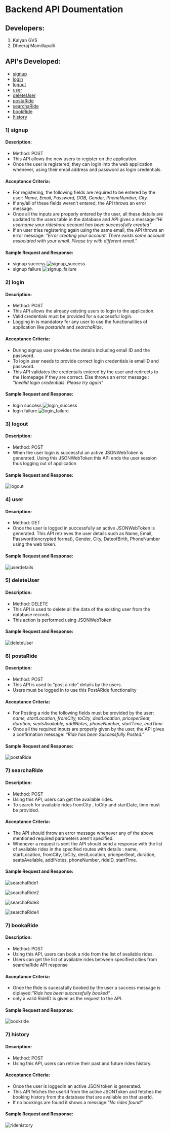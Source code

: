 # Backend API Doumentation

## Developers:     
1) Kalyan GVS
2) Dheeraj Mamillapalli

## API's Developed:

- [signup](#1-signup)
- [login](#2-login)
- [logout](#3-logout)
- [user](#4-user)
- [deleteUser](#5-deleteUser)
- [postaRide](#6-postaRide)
- [searchaRide](#7-searchaRide)
- [bookRide](#8-bookRide)
- [history](#9-history)



### 1) signup

#### Description:

- Method: POST
- This API allows the new users to register on the application.
- Once the user is registered, they can login into the web application whenever, using their email address
and password as login credentials.

#### Acceptance Criteria:

- For registering, the following fields are required to be entered by the user: <em>Name, Email,
Password, DOB, Gender, PhoneNumber, City. </em>
 - If any/all of these fields weren’t entered, the API throws an error message.
 - Once all the inputs are properly entered by the user, all these details are updated to the users table in the database and API gives a message:<em>"Hi username your rideshare account has been successfully created"</em>
 -  If an user tries registering again using the same email, the API throws an error message: <em>"Error creating your account. There exists some account associated with your email. Please try with different email.”</em>

#### Sample Request and Response:

- signup success
![signup_success](https://user-images.githubusercontent.com/97773629/164362041-4dfd321d-3056-4049-b895-9e70262596cf.PNG)
- signup failure
![signup_failure](https://user-images.githubusercontent.com/97773629/164362080-3fc14093-c673-4c20-b8d5-575d27eec938.PNG)



### 2) login

#### Description:

- Method: POST
- This API allows the already existing users to login to the application.
- Valid credentials must be provided for a successful login.
- Logging in is mandatory for any user to use the functionalities of application like <em>postaride</em> and <em>searchaRide</em>.

#### Acceptance Criteria:

- During signup user provides the details including email ID and the password.
- To login user needs to provide correct login credentials ie emailID and password.
- This API validates the credentails entered by the user and redirects to the Homepage if they are correct. Else throws an error message : <em>"Invalid login credentials. Please try again"</em>

#### Sample Request and Response:

- login success
![login_success](https://user-images.githubusercontent.com/97773629/164362582-2261059e-9739-4faf-ba5c-0cb6ab78fdc8.PNG)
- login failure
![login_failure](https://user-images.githubusercontent.com/97773629/164362599-f27b75c3-304c-41f6-8c8a-4402d9062008.PNG)



### 3) logout

#### Description:

- Method: POST
- When the user login is successful an active JSONWebToken is generated. Using this JSONWebToken this API ends the user session thus logging out of application 
#### Sample Request and Response:
![logout](https://user-images.githubusercontent.com/97773629/164363347-a20e4f7f-632f-4d37-baf2-dc5af748e095.PNG)


### 4) user

#### Description:

- Method: GET
- Once the user is logged in successfully an active JSONWebToken is generated. This API retrieves the user details such as Name, Email, Password(encrypted format), Gender, City, DateofBirth, PhoneNumber using the web token.

#### Sample Request and Response:
 ![userdetails](https://user-images.githubusercontent.com/97773629/164363812-9d061c1b-9231-465b-ac19-d34368bf502c.PNG)


### 5) deleteUser

#### Description:

- Method: DELETE
- This API is used to delete all the data of the existing user from the database records.
- This action is performed using JSONWebToken

#### Sample Request and Response:
![deleteUser](https://user-images.githubusercontent.com/97773629/164390439-7c750c04-11a7-4832-a770-ae6f837e1328.PNG)



### 6) postaRide
#### Description:

-  Method: POST
-  This API is used to “post a ride” details by the users.
-  Users must be logged in to use this PostARide functionality

#### Acceptance Criteria:

-  For Posting a ride the following fields must be provided by the user: <em>name, startLocation, fromCity, toCity, destLocation, priceperSeat, duration, seatsAvailable, addlNotes, phoneNumber, startTime, endTime</em>
- Once all the required inputs are properly given by the user, the API gives a confirmation message: <em>“Ride has been Successfully Posted.”</em>

#### Sample Request and Response:
![postaRide](https://user-images.githubusercontent.com/97773629/164401412-0cea772b-914f-4f9f-831a-c8f4772c7558.PNG)


### 7) searchaRide
#### Description:

- Method: POST
- Using this API, users can get the available rides.
- To search for available rides fromCity , toCity and startDate, time must be provided.


#### Acceptance Criteria:

- The API should throw an error message whenever any of the above mentioned required
parameters aren’t specified.
- Whenever a request is sent the API should send a response with the list of available rides in the specified routes with details : name, startLocation, fromCity, toCity, destLocation, priceperSeat, duration, seatsAvailable, addlNotes, phoneNumber, rideID, startTime.


#### Sample Request and Response:

![searchaRide1](https://user-images.githubusercontent.com/97773629/164404959-a3274642-ac1b-42b9-8b00-65ce43a9ad02.PNG)

![searchaRide2](https://user-images.githubusercontent.com/97773629/164404916-d15335fd-558b-4fc2-bed3-389ed39df912.PNG)

![searchaRide3](https://user-images.githubusercontent.com/97773629/164404863-bbb14384-72dd-43d7-9f6d-4b71a7817499.PNG)

![searchaRide4](https://user-images.githubusercontent.com/97773629/164404801-a5f5903d-d1ad-4063-87be-fbc115dbd695.PNG)


### 7) bookaRide
#### Description:

- Method: POST
- Using this API, users can book a ride from the list of available rides.
- Users can get the list of available rides between specified cities from searchaRide API response


#### Acceptance Criteria:

- Once the Ride is sucessfully booked by the user a success message is diplayed:<em>"Ride has been successfully booked"</em> .
- only a valid RideID is given as the request to the API.


#### Sample Request and Response:
![bookride](https://user-images.githubusercontent.com/97773629/164409590-995be31e-064e-4e3f-bfb5-f1d50e1590aa.PNG)






### 7) history
#### Description:

- Method: POST
- Using this API, users can retrive their past and future rides history.

#### Acceptance Criteria:

- Once the user is loggedin an active JSON token is generated. 
- This API fetches the userId from the active JSONToken and fetches the booking history from the database that are available on that userId.
- If no bookings are found it shows a message:<em>"No rides found"</em>

#### Sample Request and Response:
![ridehistory](https://user-images.githubusercontent.com/97773629/164411074-720acf3f-6b62-4549-b7e6-e47e77be0872.PNG)



